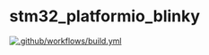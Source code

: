 # stm32_platformio_blinky

[![.github/workflows/build.yml](https://github.com/ajabotomey/stm32_platformio_blinky/actions/workflows/build.yml/badge.svg)](https://github.com/ajabotomey/stm32_platformio_blinky/actions/workflows/build.yml)